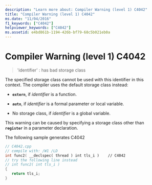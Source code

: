 ```yaml
---
description: "Learn more about: Compiler Warning (level 1) C4042"
title: "Compiler Warning (level 1) C4042"
ms.date: "11/04/2016"
f1_keywords: ["C4042"]
helpviewer_keywords: ["C4042"]
ms.assetid: e4bd861b-1194-426b-bf79-68c5b021eb0a
---
```

# Compiler Warning (level 1) C4042

> 'identifier' : has bad storage class

The specified storage class cannot be used with this identifier in this context. The compiler uses the default storage class instead:

- **`extern`**, if *identifier* is a function.

- **`auto`**, if *identifier* is a formal parameter or local variable.

- No storage class, if *identifier* is a global variable.

This warning can be caused by specifying a storage class other than **`register`** in a parameter declaration.

The following sample generates C4042

```cpp
// C4042.cpp
// compile with: /W1 /LD
int func2( __declspec( thread ) int tls_i )    // C4042
// try the following line instead
// int func2( int tls_i )
{
   return tls_i;
}
```
